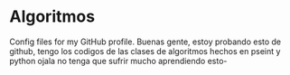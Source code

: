 # Algoritmos
Config files for my GitHub profile.
Buenas gente, estoy probando esto de github, tengo los codigos de las clases de algoritmos hechos en pseint y python 
ojala no tenga que sufrir mucho aprendiendo esto-




